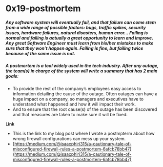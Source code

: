 # 0x19-postmortem
##### Any software system will eventually fail, and that failure can come stem from a wide range of possible factors: bugs, traffic spikes, security issues, hardware failures, natural disasters, human error… Failing is normal and failing is actually a great opportunity to learn and improve. Any great Software Engineer must learn from his/her mistakes to make sure that they won’t happen again. Failing is fine, but failing twice because of the same issue is not.

##### A postmortem is a tool widely used in the tech industry. After any outage, the team(s) in charge of the system will write a summary that has 2 main goals:
- To provide the rest of the company’s employees easy access to information detailing the cause of the outage. Often outages can have a huge impact on a company, so managers and executives have to understand what happened and how it will impact their work.
- And to ensure that the root cause(s) of the outage has been discovered and that measures are taken to make sure it will be fixed.

**Link**
- This is the link to my blog post where I wrote a postmpterm about how wrong firewall configurations can mess up your system.
- [https://medium.com/@isaacphiri315/a-cautionary-tale-of-misconfigured-firewall-rules-a-postmortem-6afcb78bb47](https://medium.com/@isaacphiri315/a-cautionary-tale-of-misconfigured-firewall-rules-a-postmortem-6afcb78bb47)
